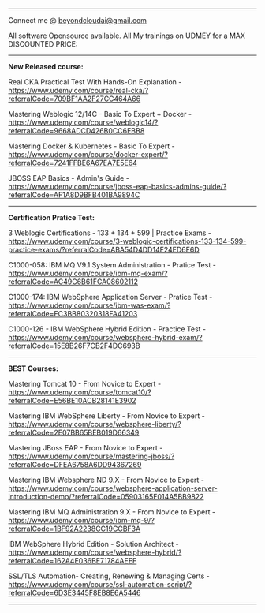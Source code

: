 ----------------------------

Connect me @ beyondcloudai@gmail.com

All software Opensource available. All My trainings on UDMEY for a MAX DISCOUNTED PRICE:

----------------------------

**New Released course:**

Real CKA Practical Test With Hands-On Explanation - https://www.udemy.com/course/real-cka/?referralCode=709BF1AA2F27CC464A66

Mastering Weblogic 12/14C - Basic To Expert + Docker - https://www.udemy.com/course/weblogic14/?referralCode=9668ADCD426B0CC6EBB8

Mastering Docker & Kubernetes - Basic To Expert - https://www.udemy.com/course/docker-expert/?referralCode=7241FFBE6A67EA7E5E64

JBOSS EAP Basics - Admin's Guide - https://www.udemy.com/course/jboss-eap-basics-admins-guide/?referralCode=AF1A8D9BFB401BA9894C

----------------------------

**Certification Pratice Test:**

3 Weblogic Certifications - 133 + 134 + 599 | Practice Exams - https://www.udemy.com/course/3-weblogic-certifications-133-134-599-practice-exams/?referralCode=ABA54D4DD14F24ED6F6D

C1000-058: IBM MQ V9.1 System Administration - Pratice Test -https://www.udemy.com/course/ibm-mq-exam/?referralCode=AC49C6B61FCA08602112

C1000-174: IBM WebSphere Application Server - Pratice Test - https://www.udemy.com/course/ibm-was-exam/?referralCode=FC3BB80320318FA41203

C1000-126 - IBM WebSphere Hybrid Edition - Practice Test - https://www.udemy.com/course/websphere-hybrid-exam/?referralCode=15E8B26F7CB2F4DC693B

----------------------------

**BEST Courses:**


Mastering Tomcat 10 - From Novice to Expert - https://www.udemy.com/course/tomcat10/?referralCode=E56BE10ACB28141E3902

Mastering IBM WebSphere Liberty - From Novice to Expert - https://www.udemy.com/course/websphere-liberty/?referralCode=2E07BB65BEB019D66349

Mastering JBoss EAP - From Novice to Expert - https://www.udemy.com/course/mastering-jboss/?referralCode=DFEA6758A6DD94367269

Mastering IBM Websphere ND 9.X - From Novice to Expert - https://www.udemy.com/course/websphere-application-server-introduction-demo/?referralCode=05903165E014A5BB9822

Mastering IBM MQ Administration 9.X - From Novice to Expert - https://www.udemy.com/course/ibm-mq-9/?referralCode=1BF92A2238CC19CCBF3A

IBM WebSphere Hybrid Edition - Solution Architect - https://www.udemy.com/course/websphere-hybrid/?referralCode=162A4E036BE71784AEEF

SSL/TLS Automation- Creating, Renewing & Managing Certs - https://www.udemy.com/course/ssl-automation-script/?referralCode=6D3E3445F8EB8E6A5446

----------------------------
